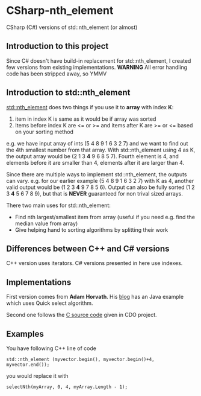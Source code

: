 # CSharp-nth_element
CSharp (C#) versions of std::nth_element (or almost)

## Introduction to this project
Since C# doesn't have build-in replacement for std::nth_element, I created few versions from existing implementations. **WARNING** All error handling code has been stripped away, so YMMV

## Introduction to std::nth_element
[std::nth_element](http://www.cplusplus.com/reference/algorithm/nth_element/) does two things if you use it to **array** with index **K**:

1. item in index K is same as it would be if array was sorted
2. Items before index K are <= or >= and items after K are >= or <= based on your sorting method

e.g. we have input array of ints (5 4 8 9 1 6 3 2 7) and we want to find out the 4th smallest number from that array. With std::nth_element using 4 as K, the output array would be (2 1 3 **4** 9 6 8 5 7). Fourth element is 4, and elements before it are smaller than 4, elements after it are larger than 4. 

Since there are multiple ways to implement std::nth_element, the outputs can vary. e.g. for our earlier example (5 4 8 9 1 6 3 2 7) with K as 4, another valid output would be (1 2 3 **4** 9 7 8 5 6). Output can also be fully sorted (1 2 3 **4** 5 6 7 8 9), but that is **NEVER** guaranteed for non trival sized arrays.

There two main uses for std::nth_element:
* Find nth largest/smallest item from array (useful if you need e.g. find the median value from array)
* Give helping hand to sorting algorithms by splitting their work

## Differences between C++ and C# versions
C++ version uses iterators. C# versions presented in here use indexes.

## Implementations
First version comes from **Adam Horvath**. His [blog](http://blog.teamleadnet.com/2012/07/quick-select-algorithm-find-kth-element.html) has an Java example which uses Quick select algorithm.

Second one follows the [C source code](http://sourcecodebrowser.com/cdo/1.4.0.1~dfsg/nth__element_8c_source.html) given in CDO project.

## Examples
You have following C++ line of code
```
std::nth_element (myvector.begin(), myvector.begin()+4, myvector.end());
```
you would replace it with
```
selectNth(myArray, 0, 4, myArray.Length - 1);
```


